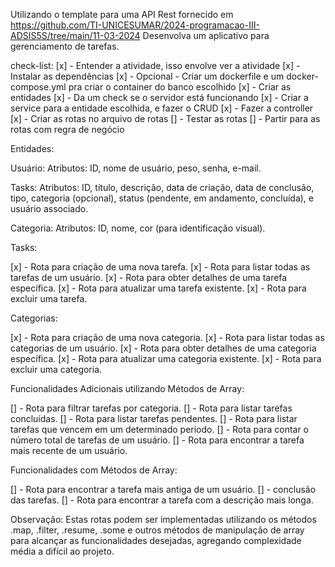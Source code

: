 
Utilizando o template para uma API Rest fornecido em <https://github.com/TI-UNICESUMAR/2024-programacao-III-ADSIS5S/tree/main/11-03-2024>
Desenvolva um aplicativo para gerenciamento de tarefas.

check-list:
[x] - Entender a atividade, isso envolve ver a atividade
[x] - Instalar as dependências
[x] - Opcional - Criar um dockerfile e um docker-compose.yml pra criar o container do banco escolhido
[x] - Criar as entidades
[x] - Da um check se o servidor está funcionando
[x] - Criar a service para a entidade escolhida, e fazer o CRUD
[x] - Fazer a controller
[x] - Criar as rotas no arquivo de rotas
[] - Testar as rotas
[] - Partir para as rotas com regra de negócio

Entidades:

Usuário:
Atributos: ID, nome de usuário, peso, senha, e-mail.

Tasks:
Atributos: ID, título, descrição, data de criação, data de conclusão, tipo, categoria (opcional), status (pendente, em andamento, concluída), e usuário associado.

Categoria:
Atributos: ID, nome, cor (para identificação visual).

Tasks:

[x] - Rota para criação de uma nova tarefa.
[x] - Rota para listar todas as tarefas de um usuário.
[x] - Rota para obter detalhes de uma tarefa específica.
[x] - Rota para atualizar uma tarefa existente.
[x] - Rota para excluir uma tarefa.

Categorias:

[x] - Rota para criação de uma nova categoria.
[x] - Rota para listar todas as categorias de um usuário.
[x] - Rota para obter detalhes de uma categoria específica.
[x] - Rota para atualizar uma categoria existente.
[x] - Rota para excluir uma categoria.

Funcionalidades Adicionais utilizando Métodos de Array:

[] - Rota para filtrar tarefas por categoria.
[] - Rota para listar tarefas concluídas.
[] - Rota para listar tarefas pendentes.
[] - Rota para listar tarefas que vencem em um determinado período.
[] - Rota para contar o número total de tarefas de um usuário.
[] - Rota para encontrar a tarefa mais recente de um usuário.

Funcionalidades com Métodos de Array:

[] - Rota para encontrar a tarefa mais antiga de um usuário.
[] - conclusão das tarefas.
[] - Rota para encontrar a tarefa com a descrição mais longa.

Observação:
Estas rotas podem ser implementadas utilizando os métodos .map, .filter, .resume, .some e outros métodos de manipulação  de array para alcançar as funcionalidades desejadas, agregando complexidade média a difícil ao projeto.

